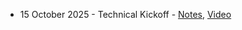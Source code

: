 - 15 October 2025 - Technical Kickoff - [Notes](https://docs.google.com/document/d/1IUWILiN5pzhQHGo-e3H6aDOmsiF0MDY4hRcOmFHr-SU/edit), [Video](https://drive.google.com/file/u/0/d/16KjriSBPmUZoKtShsOLISINdFB97BUuE/view?pli=1)
  